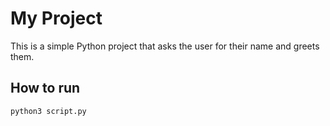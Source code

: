 # My Project

This is a simple Python project that asks the user for their name and greets them.

## How to run

```bash
python3 script.py
